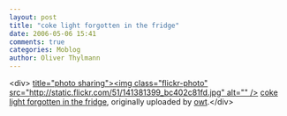 ```yaml
---
layout: post
title: "coke light forgotten in the fridge"
date: 2006-05-06 15:41
comments: true
categories: Moblog
author: Oliver Thylmann
---
```



&lt;div&gt;	[ title=&quot;photo sharing&quot;&gt;&lt;img class=&quot;flickr-photo&quot; src=&quot;http://static.flickr.com/51/141381399_bc402c81fd.jpg&quot; alt=&quot;&quot; /&gt;](http://www.flickr.com/photos/oliver/141381399/)	[coke light forgotten in the fridge](http://www.flickr.com/photos/oliver/141381399/), originally uploaded by [owt](http://www.flickr.com/people/oliver/).&lt;/div&gt;					


